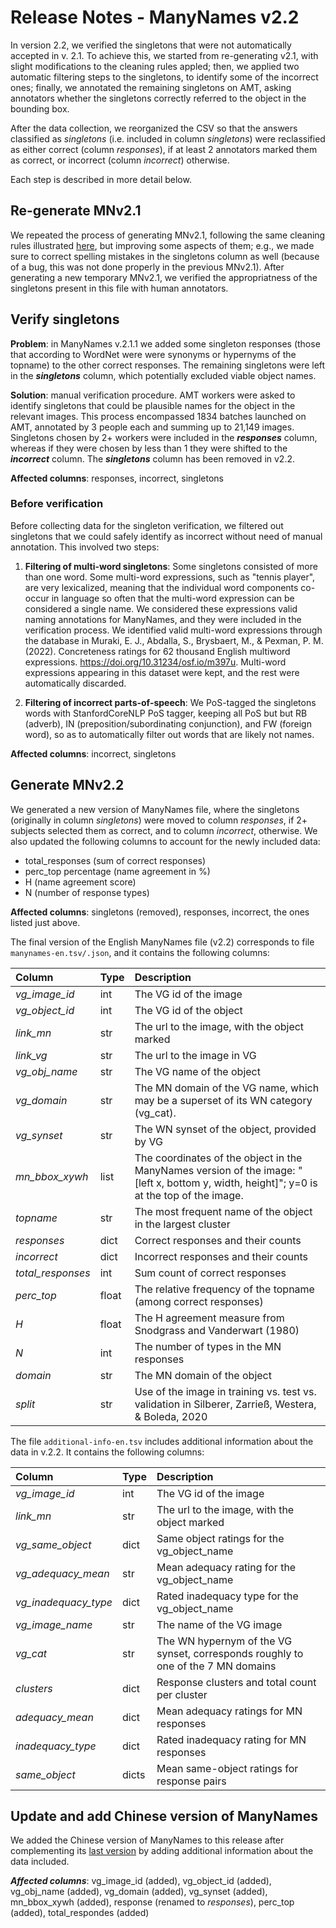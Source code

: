 Release Notes - ManyNames v2.2
==============================

In version 2.2, we verified the singletons that were not automatically accepted in v. 2.1.
To achieve this, we started from re-generating v2.1, with slight modifications to the cleaning rules appled; then, we applied two automatic filtering steps to the singletons, to identify some of the incorrect ones; finally, we annotated the remaining singletons on AMT, asking annotators whether the singletons correctly referred to the object in the bounding box.

After the data collection, we reorganized the CSV so that the answers classified as *singletons* (i.e. included in column *singletons*) were reclassified as either correct (column *responses*), if at least 2 annotators marked them as correct, or incorrect (column *incorrect*) otherwise.

Each step is described in more detail below. 

## Re-generate MNv2.1

We repeated the process of generating MNv2.1, following the same cleaning rules illustrated [here](https://github.com/amore-upf/manynames/blob/master/release_notes_v2.1.md), but improving some aspects of them; e.g., we made sure to correct spelling mistakes in the singletons column as well (because of a bug, this was not done properly in the previous MNv2.1).
After generating a new temporary MNv2.1, we verified the appropriatness of the singletons present in this file with human annotators.


## Verify singletons

**Problem**: in ManyNames v.2.1.1 we added some singleton responses (those that according to WordNet were were synonyms or hypernyms of the topname) to the other correct responses. The remaining singletons were left in the ***singletons*** column, which potentially excluded viable object names.

**Solution**: manual verification procedure. AMT workers were asked to identify singletons that could be plausible names for the object in the relevant images. This process encompassed 1834 batches launched on AMT, annotated by 3 people each and summing up to 21,149 images. Singletons chosen by 2+ workers were included in the ***responses*** column, whereas if they were chosen by less than 1 they were shifted to the ***incorrect*** column. The ***singletons*** column has been removed in v2.2.

**Affected columns**: responses, incorrect, singletons

### Before verification 
Before collecting data for the singleton verification, we filtered out singletons that we could safely identify as incorrect without need of manual annotation. This involved two steps:

1. **Filtering of multi-word singletons**: Some singletons consisted of more than one word. Some multi-word expressions, such as "tennis player", are very lexicalized, meaning that the individual word components co-occur in language so often that the multi-word expression can be considered a single name. We considered these expressions valid naming annotations for ManyNames, and they were included in the verification process. We identified valid multi-word expressions through the database in Muraki, E. J., Abdalla, S., Brysbaert, M., & Pexman, P. M. (2022). Concreteness ratings for 62 thousand English multiword expressions. https://doi.org/10.31234/osf.io/m397u. Multi-word expressions appearing in this dataset were kept, and the rest were automatically discarded.
  
2. **Filtering of incorrect parts-of-speech**: We PoS-tagged the singletons words with StanfordCoreNLP PoS tagger, keeping all PoS but but RB (adverb), IN (preposition/subordinating conjunction), and FW (foreign word), so as to automatically filter out words that are likely not names.

**Affected columns**: incorrect, singletons

## Generate MNv2.2

We generated a new version of ManyNames file, where the singletons (originally in column *singletons*) were moved to column *responses*, if 2+ subjects selected them as correct, and to column *incorrect*, otherwise. We also updated the following columns to account for the newly included data:

* total_responses (sum of correct responses)
* perc_top percentage (name agreement in %)
* H (name agreement score)
* N (number of response types)

**Affected columns**: singletons (removed), responses, incorrect, the ones listed just above.

The final version of the English ManyNames file (v2.2) corresponds to file `manynames-en.tsv/.json`, and it contains the following columns:

|Column     |Type    |Description   |
|:--------- |:------ |:------------ |
|*vg_image_id*    |	int  | The VG id of the image |
|*vg_object_id*  |	int     |	The VG id of the object     |
|*link_mn*   |	str  |  The url to the image, with the object marked    |
|*link_vg*              |	str  |	The url to the image in VG |
|*vg_obj_name*       |	str  |	The VG name of the object |
|*vg_domain*        |	str  |	The MN domain of the VG name, which may be a superset of its WN category (vg_cat).  |
|*vg_synset* |  str |  The WN synset of the object, provided by VG  |
|*mn_bbox_xywh* | list |	The coordinates of the object in the ManyNames version of the image: "[left x, bottom y, width, height]"; y=0 is at the top of the image.   |
|*topname*   | str  |	The most frequent name of the object in the largest cluster |
|*responses* |	dict |	Correct responses and their counts  |
|*incorrect* | dict | Incorrect responses and their counts|
|*total_responses* | int | Sum count of correct responses|
|*perc_top* | float | The relative frequency of the topname (among correct responses)|
|*H* | float | The H agreement measure from Snodgrass and Vanderwart (1980)|
|*N* | int | The number of types in the MN responses|
|*domain*  | str  | The MN domain of the object |
|*split* | str | Use of the image in training vs. test vs. validation in Silberer, Zarrieß, Westera, & Boleda, 2020|


The file `additional-info-en.tsv` includes additional information about the data in v.2.2. It contains the following columns:

|Column     |Type  |Description   |
|:----------|:-----|:-------------|
|*vg_image_id*|int |The VG id of the image|
|*link_mn*  |str   |The url to the image, with the object marked|
|*vg_same_object*|dict|Same object ratings for the vg_object_name|
|*vg_adequacy_mean*|str|Mean adequacy rating for the vg_object_name|
|*vg_inadequacy_type*|dict|Rated inadequacy type for the vg_object_name|
|*vg_image_name*|str|The name of the VG image|
|*vg_cat*|str|The WN hypernym of the VG synset, corresponds roughly to one of the 7 MN domains|
|*clusters* |dict  |Response clusters and total count per cluster|
|*adequacy_mean*|dict|Mean adequacy ratings for MN responses|
|*inadequacy_type*|dict|Rated inadequacy rating for MN responses|
|*same_object*|dicts|Mean same-object ratings for response pairs|

## Update and add Chinese version of ManyNames
We added the Chinese version of ManyNames to this release after complementing its [last version](https://github.com/flyingpiggy1214/ManyNames_ZH) by adding additional information about the data included.

***Affected columns***: vg_image_id (added), vg_object_id (added), vg_obj_name (added), vg_domain (added), vg_synset (added), mn_bbox_xywh (added), response (renamed to *responses*), perc_top (added), total_respondes (added)


